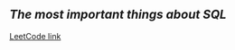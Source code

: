 ## *The most important things about SQL*

[LeetCode link](https://leetcode.com/studyplan/top-sql-50/)

